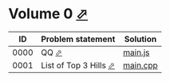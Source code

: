 # Volume 0 [⬀](https://judge.u-aizu.ac.jp/onlinejudge/finder.jsp?volumeNo=0)



| ID   | Problem statement                                                                       | Solution                  |
|------|-----------------------------------------------------------------------------------------|---------------------------|
| 0000 | QQ [⬀](https://judge.u-aizu.ac.jp/onlinejudge/description.jsp?id=0000)                  | [main.js](0000/main.js)   |
| 0001 | List of Top 3 Hills [⬀](https://judge.u-aizu.ac.jp/onlinejudge/description.jsp?id=0001) | [main.cpp](0001/main.cpp) |

